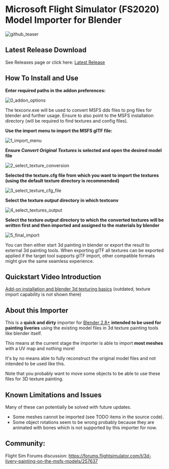 # Microsoft Flight Simulator (FS2020) Model Importer for Blender
![github_teaser](https://user-images.githubusercontent.com/11302762/178145547-89f1a095-cfd9-4ee8-909f-531fa320f084.jpg)

## Latest Release Download
See Releases page or click here: [Latest Release](https://github.com/bestdani/msfs2blend/releases/download/v0.1.1/io_msfs_gltf.py)

## How To Install and Use
**Enter required paths in the addon preferences:**

![0_addon_options](https://user-images.githubusercontent.com/11302762/178145514-b3ae9929-b926-410d-8916-255825e26813.png)

The texconv.exe will be used to convert MSFS dds files to png files for blender and further usage.
Ensure to also point to the MSFS installation directory (will be required to find textures and config files).

**Use the import menu to import the MSFS glTF file:**

![1_import_menu](https://user-images.githubusercontent.com/11302762/178145522-8a274104-f918-4108-983a-8fdc15b40cf8.png)

**Ensure *Convert Original Textures* is selected and open the desired model file**

![2_select_texture_conversion](https://user-images.githubusercontent.com/11302762/178145523-67c1d7ed-5512-4913-b9aa-92df9f053ea9.png)

**Selected the texture.cfg file from which you want to import the textures (using the default texture directory is recommended)**

![3_select_texture_cfg_file](https://user-images.githubusercontent.com/11302762/178145524-64d0ae72-26eb-400d-9e7f-ecb28959059c.png)

**Select the texture *output* directory in which textconv**

![4_select_textures_output](https://user-images.githubusercontent.com/11302762/178145525-77e1ed00-4ad7-4fa5-b310-634c71faa33f.png)

**Select the texture *output* directory to which the converted textures will be *written* first and then imported and assigned to the materials by blender**

![5_final_import](https://user-images.githubusercontent.com/11302762/178145526-b07d26a6-c2a3-4528-8e52-190057f5a019.png)

You can then either start 3d painting in blender or export the result to external 3d painting tools. When exporting glTF all textures can be exported applied if the target tool supports glTF import, other compatible formats might give the same seamless experience.

## Quickstart Video Introduction
[Add-on installation and blender 3d texturing basics](https://youtu.be/SZCe_x-V9co) (outdated, texture import capability is not shown there)

## About this Importer
This is a **quick and dirty** importer for [Blender 2.8+](https://blender.org) **intended to be used for painting liveries** using the existing model files in 3d texture painting tools like blender itself.

This means at the current stage the importer is able to import **most meshes** with a UV map and nothing more!

It's by no means able to fully reconstruct the original model files and not intended to be used like this.

Note that you probably want to move some objects to be able to use these files for 3D texture painting.

##  Known Limitations and Issues
Many of these can potentially be solved with future updates.
* Some meshes cannot be imported (see TODO items in the source code).
* Some object rotations seem to be wrong probably because they are animated with bones which is not supported by this importer for now.

## Community:
Flight Sim Forums discussion: https://forums.flightsimulator.com/t/3d-livery-painting-on-the-msfs-models/257637
